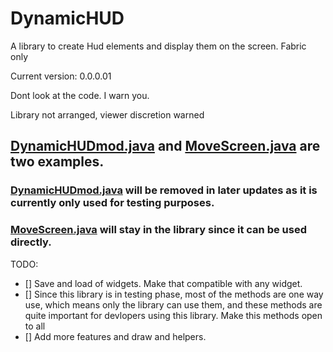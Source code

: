 # DynamicHUD
A library to create Hud elements and display them on the screen. Fabric only

Current version: 0.0.0.01

Dont look at the code. I warn you.

Library not arranged, viewer discretion warned

## [DynamicHUDmod.java](src/main/java/net/dynamichud/dynamichud/DynamicHUDmod.java) and [MoveScreen.java](src/main/java/net/dynamichud/dynamichud/hudscreen/MoveScreen.java) are two examples. 

### [DynamicHUDmod.java](src/main/java/net/dynamichud/dynamichud/DynamicHUDmod.java) will be removed in later updates as it is currently only used for testing purposes.

### [MoveScreen.java](src/main/java/net/dynamichud/dynamichud/hudscreen/MoveScreen.java) will stay in the library since it can be used directly.


TODO:
- [] Save and load of widgets. Make that compatible with any widget.
- [] Since this library is in testing phase, most of the methods are one way use, which means only the library can use them, and these methods are quite important for devlopers using this library. Make this methods open to all
- [] Add more features and draw and helpers.
